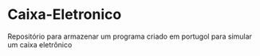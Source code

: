 # Caixa-Eletronico
Repositório para armazenar um programa criado em portugol para simular um caixa eletrônico
